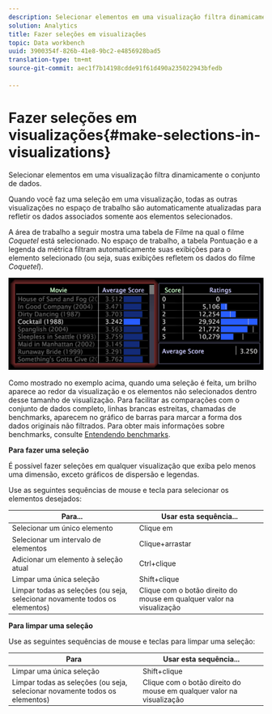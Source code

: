 ```yaml
---
description: Selecionar elementos em uma visualização filtra dinamicamente o conjunto de dados.
solution: Analytics
title: Fazer seleções em visualizações
topic: Data workbench
uuid: 3900354f-826b-41e8-9bc2-e4856928bad5
translation-type: tm+mt
source-git-commit: aec1f7b14198cdde91f61d490a235022943bfedb

---
```



# Fazer seleções em visualizações{#make-selections-in-visualizations}

Selecionar elementos em uma visualização filtra dinamicamente o conjunto de dados.

Quando você faz uma seleção em uma visualização, todas as outras visualizações no espaço de trabalho são automaticamente atualizadas para refletir os dados associados somente aos elementos selecionados.

A área de trabalho a seguir mostra uma tabela de Filme na qual o filme *Coquetel* está selecionado. No espaço de trabalho, a tabela Pontuação e a legenda da métrica filtram automaticamente suas exibições para o elemento selecionado (ou seja, suas exibições refletem os dados do filme *Coquetel*).

![](assets/wsp_selection_Basic.png)

Como mostrado no exemplo acima, quando uma seleção é feita, um brilho aparece ao redor da visualização e os elementos não selecionados dentro desse tamanho de visualização. Para facilitar as comparações com o conjunto de dados completo, linhas brancas estreitas, chamadas de benchmarks, aparecem no gráfico de barras para marcar a forma dos dados originais não filtrados. Para obter mais informações sobre benchmarks, consulte [Entendendo benchmarks](../../../../home/c-get-started/c-vis/c-ustd-benchmks.md#concept-c7b0f4102e92458096f8c4765cbe2914).

**Para fazer uma seleção**

É possível fazer seleções em qualquer visualização que exiba pelo menos uma dimensão, exceto gráficos de dispersão e legendas.

Use as seguintes sequências de mouse e tecla para selecionar os elementos desejados:

| Para... | Usar esta sequência... |
|---|---|
| Selecionar um único elemento | Clique em |
| Selecionar um intervalo de elementos | Clique+arrastar |
| Adicionar um elemento à seleção atual | Ctrl+clique |
| Limpar uma única seleção | Shift+clique |
| Limpar todas as seleções (ou seja, selecionar novamente todos os elementos) | Clique com o botão direito do mouse em qualquer valor na visualização |

**Para limpar uma seleção**

Use as seguintes sequências de mouse e teclas para limpar uma seleção:

| Para | Usar esta sequência... |
|---|---|
| Limpar uma única seleção | Shift+clique |
| Limpar todas as seleções (ou seja, selecionar novamente todos os elementos) | Clique com o botão direito do mouse em qualquer valor na visualização |

